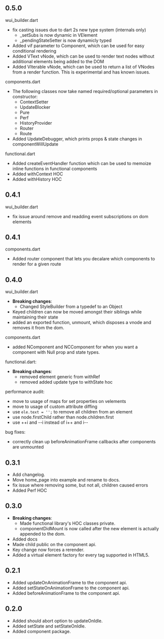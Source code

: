 ## 0.5.0

wui_builder.dart

* fix casting issues due to dart 2s new type system (internals only)
  * _setSubs is now dynamic in VElement
  * _pendingStateSetter is now dynamicly typed 
* Added vif parameter to Component, which can be used for easy conditional rendering
* Added VText vNode, which can be used to render text nodes without additional elements being added to the DOM
* Added VIterable vNode, which can be used to return a list of VNodes from a render function. This is experimental and has known issues.

components.dart

* The following classes now take named required/optional parameters in constructor:
  * ContextSetter
  * UpdateBlocker
  * Pure
  * Perf
  * HistoryProvider
  * Router
  * Route
* Added UpdateDebugger, which prints props & state changes in componentWillUpdate

functional.dart

* Added createEventHandler function which can be used to memoize inline functions in functional components
* Added withContext HOC
* Added withHistory HOC

## 0.4.1

wui_builder.dart

* fix issue around remove and readding event subscriptions on dom elements

## 0.4.1

components.dart

* Added router component that lets you decalare which components to render for a given route

## 0.4.0

wui_builder.dart

* **Breaking changes**:
  * Changed StyleBuilder from a typedef to an Object
* Keyed children can now be moved amongst their siblings while maintaining their state
* added an exported function, unmount, which disposes a vnode and removes it from the dom.

components.dart

* added NComponent and NCComponent for when you want a component with Null prop and state types.

functional.dart:

* **Breaking changes**:
  * removed element generic from withRef
  * removed added update type to withState hoc

performance audit:

* move to usage of maps for set properties on velements
* move to usage of custom attribute diffing
* use `ele.text = '';` to remove all children from an element
* use node.firstChild rather than node.children.first
* use ++i and --i instead of i++ and i--

bug fixes:

* correctly clean up beforeAnimationFrame callbacks after components are unmounted

## 0.3.1

* Add changelog.
* Move home_page into example and rename to docs.
* fix issue where removing some, but not all, children caused errors
* Added Perf HOC

## 0.3.0

* **Breaking changes**:
  * Made functional library's HOC classes private.
  * componentDidMount is now called after the new element is actually appended to the dom.
* Added docs
* Made child public on the component api.
* Key change now forces a rerender.
* Added a virtual element factory for every tag supported in HTML5.

## 0.2.1

* Added updateOnAnimationFrame to the component api.
* Added setStateOnAnimationFrame to the component api.
* Added beforeAnimationFrame to the component api.

## 0.2.0

* Added should abort option to updateOnIdle.
* Added setState and setStateOnIdle.
* Added component package.